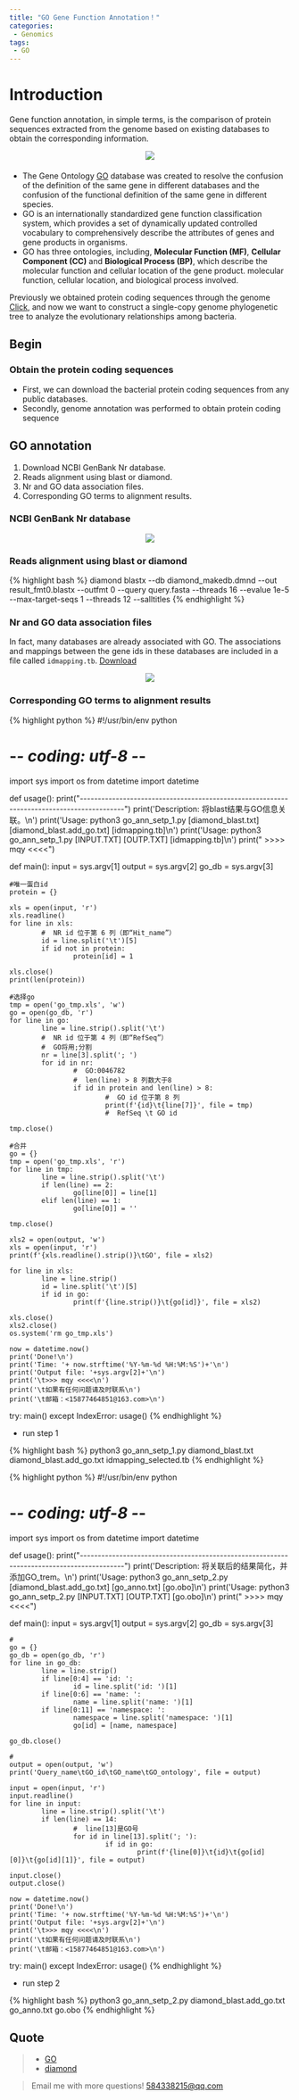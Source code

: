```yaml
---
title: "GO Gene Function Annotation！"
categories: 
 - Genomics
tags: 
 - GO
---
```


# Introduction

Gene function annotation, in simple terms, is the comparison of protein sequences extracted from the genome based on existing databases to obtain the corresponding information.

<div style="text-align: center; margin-bottom: 20px">
  <img src="https://mengqy2022.github.io/assets/images/2024-10-26-GO-1.png"/>
</div>

- The Gene Ontology [GO][go-doc] database was created to resolve the confusion of the definition of the same gene in different databases and the confusion of the functional definition of the same gene in different species.
- GO is an internationally standardized gene function classification system, which provides a set of dynamically updated controlled vocabulary to comprehensively describe the attributes of genes and gene products in organisms. 
- GO has three ontologies, including, **Molecular Function (MF)**, **Cellular Component (CC)** and **Biological Process (BP)**, which describe the molecular function and cellular location of the gene product. molecular function, cellular location, and biological process involved.

Previously we obtained protein coding sequences through the genome [Click][ga-doc], and now we want to construct a single-copy genome phylogenetic tree to analyze the evolutionary relationships among bacteria.

## Begin

### Obtain the protein coding sequences

- First, we can download the bacterial protein coding sequences from any public databases.
- Secondly, genome annotation was performed to obtain protein coding sequence

##  GO annotation

1. Download NCBI GenBank Nr database.
2. Reads alignment using blast or diamond.
3. Nr and GO data association files.
4. Corresponding GO terms to alignment results.

### NCBI GenBank Nr database

<div style="text-align: center; margin-bottom: 20px">
  <img src="https://mengqy2022.github.io/assets/images/2024-10-26-GO-2.png"/>
</div>

### Reads alignment using blast or diamond

{% highlight bash %}
diamond blastx --db diamond_makedb.dmnd --out result_fmt0.blastx --outfmt 0 --query query.fasta --threads 16 --evalue 1e-5 --max-target-seqs 1 --threads 12 --salltitles
{% endhighlight %}

### Nr and GO data association files

In fact, many databases are already associated with GO. The associations and mappings between the gene ids in these databases are included in a file called `idmapping.tb`. [Download][download-doc]

<div style="text-align: center; margin-bottom: 20px">
  <img src="https://mengqy2022.github.io/assets/images/2024-10-26-GO-3.png"/>
</div>

### Corresponding GO terms to alignment results

{% highlight python %}
#!/usr/bin/env python
# -*- coding: utf-8 -*-

import sys
import os
from datetime import datetime

def usage():
    print("------------------------------------------------------------------------------------------")
    print('Description: 将blast结果与GO信息关联。\n')
    print('Usage: python3 go_ann_setp_1.py [diamond_blast.txt] [diamond_blast.add_go.txt] [idmapping.tb]\n')
    print('Usage: python3 go_ann_setp_1.py [INPUT.TXT] [OUTP.TXT] [idmapping.tb]\n')
    print(" >>>> mqy <<<<")

def main():
    input = sys.argv[1]
    output = sys.argv[2]
    go_db = sys.argv[3]
    
    #唯一蛋白id
    protein = {}
    
    xls = open(input, 'r')
    xls.readline()
    for line in xls:
            #  NR id 位于第 6 列（即“Hit_name”）
            id = line.split('\t')[5]
            if id not in protein:
                    protein[id] = 1
    
    xls.close()
    print(len(protein))
    
    #选择go
    tmp = open('go_tmp.xls', 'w')
    go = open(go_db, 'r')
    for line in go:
            line = line.strip().split('\t')
            #  NR id 位于第 4 列（即“RefSeq”）
            #  GO将用;分割
            nr = line[3].split('; ')
            for id in nr:
                    #  GO:0046782
                    #  len(line) > 8 列数大于8
                    if id in protein and len(line) > 8:
                            #  GO id 位于第 8 列
                            print(f'{id}\t{line[7]}', file = tmp)
                            #  RefSeq \t GO id
    
    tmp.close()
    
    #合并
    go = {}
    tmp = open('go_tmp.xls', 'r')
    for line in tmp:
            line = line.strip().split('\t')
            if len(line) == 2:
                    go[line[0]] = line[1]
            elif len(line) == 1:
                    go[line[0]] = ''
    
    tmp.close()
    
    xls2 = open(output, 'w')
    xls = open(input, 'r')
    print(f'{xls.readline().strip()}\tGO', file = xls2)
    
    for line in xls:
            line = line.strip()
            id = line.split('\t')[5]
            if id in go:
                    print(f'{line.strip()}\t{go[id]}', file = xls2)
    
    xls.close()
    xls2.close()
    os.system('rm go_tmp.xls')

    now = datetime.now()
    print('Done!\n')
    print('Time: '+ now.strftime('%Y-%m-%d %H:%M:%S')+'\n')
    print('Output file: '+sys.argv[2]+'\n')
    print('\t>>> mqy <<<<\n')
    print('\t如果有任何问题请及时联系\n')
    print('\t邮箱：<15877464851@163.com>\n')

try:
    main()
except IndexError:
    usage()
{% endhighlight %}

- run step 1

{% highlight bash %}
python3 go_ann_setp_1.py diamond_blast.txt diamond_blast.add_go.txt idmapping_selected.tb
{% endhighlight %}

{% highlight python %}
#!/usr/bin/env python
# -*- coding: utf-8 -*-

import sys
import os
from datetime import datetime

def usage():
    print("------------------------------------------------------------------------------------------")
    print('Description: 将关联后的结果简化，并添加GO_trem。\n')
    print('Usage: python3 go_ann_setp_2.py [diamond_blast.add_go.txt] [go_anno.txt] [go.obo]\n')
    print('Usage: python3 go_ann_setp_2.py [INPUT.TXT] [OUTP.TXT] [go.obo]\n')
    print(" >>>> mqy <<<<")

def main():
    input = sys.argv[1]
    output = sys.argv[2]
    go_db = sys.argv[3]
    
    #
    go = {}
    go_db = open(go_db, 'r')
    for line in go_db:
            line = line.strip()
            if line[0:4] == 'id: ':
                    id = line.split('id: ')[1]
            if line[0:6] == 'name: ':
                    name = line.split('name: ')[1]
            if line[0:11] == 'namespace: ':
                    namespace = line.split('namespace: ')[1]
                    go[id] = [name, namespace]
    
    go_db.close()
    
    #
    output = open(output, 'w')
    print('Query_name\tGO_id\tGO_name\tGO_ontology', file = output)
    
    input = open(input, 'r')
    input.readline()
    for line in input:
            line = line.strip().split('\t')
            if len(line) == 14:
                    #  line[13]是GO号
                    for id in line[13].split('; '):
                            if id in go:
                                    print(f'{line[0]}\t{id}\t{go[id][0]}\t{go[id][1]}', file = output)
    
    input.close()
    output.close()

    now = datetime.now()
    print('Done!\n')
    print('Time: '+ now.strftime('%Y-%m-%d %H:%M:%S')+'\n')
    print('Output file: '+sys.argv[2]+'\n')
    print('\t>>> mqy <<<<\n')
    print('\t如果有任何问题请及时联系\n')
    print('\t邮箱：<15877464851@163.com>\n')

try:
    main()
except IndexError:
    usage()
{% endhighlight %}

- run step 2

{% highlight bash %}
python3 go_ann_setp_2.py diamond_blast.add_go.txt go_anno.txt go.obo
{% endhighlight %}

## Quote 

> - [GO][go-doc]
> - [diamond][diamond-doc]

> Email me with more questions!
> 584338215@qq.com

[go-doc]: https://geneontology.org/
[ga-doc]: https://mengqy2022.github.io/genomics/genome-annotation/
[download-doc]: https://ftp.uniprot.org/pub/databases/uniprot/knowledgebase/idmapping/
[diamond-doc]: https://github.com/bbuchfink/diamond